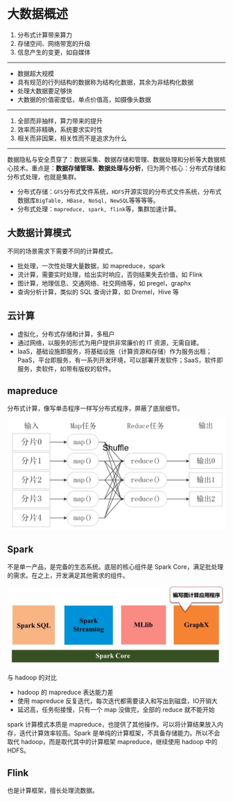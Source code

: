 # 大数据概述

1. 分布式计算带来算力
2. 存储空间、网络带宽的升级
3. 信息产生的变更，如自媒体

---

- 数据超大规模
- 具有规范的行列结构的数据称为结构化数据，其余为非结构化数据
- 处理大数据要足够快
- 大数据的价值密度低，单点价值高，如摄像头数据

---

1. 全部而非抽样，算力带来的提升
2. 效率而非精确，系统要求实时性
3. 相关而非因果，相关性而不是追求为什么

---

数据隐私与安全贯穿了：数据采集、数据存储和管理、数据处理和分析等大数据核心技术。重点是：**数据存储管理、数据处理与分析**，归为两个核心：分布式存储和分布式处理，也就是集群。

- 分布式存储：`GFS`分布式文件系统，`HDFS`开源实现的分布式文件系统，分布式数据库`BigTable, HBase, NoSql, NewSQL`等等等等。
- 分布式处理：`mapreduce, spark, flink`等，集群加速计算。

## 大数据计算模式

不同的场景需求下需要不同的计算模式。

- 批处理，一次性处理大量数据，如 mapreduce，spark
- 流计算，需要实时处理，给出实时响应，否则结果失去价值，如 Flink
- 图计算，地理信息、交通网络、社交网络等，如 pregel，graphx
- 查询分析计算，类似的 SQL 查询计算，如 Dremel，Hive 等

## 云计算

- 虚拟化，分布式存储和计算，多租户
- 通过网络，以服务的形式为用户提供非常廉价的 IT 资源，无需自建。
- IaaS，基础设施即服务，将基础设施（计算资源和存储）作为服务出租；PaaS，平台即服务，有一系列开发环境，可以部署开发软件；SaaS，软件即服务，卖软件，如带有版权的软件。


## mapreduce

分布式计算，像写单击程序一样写分布式程序，屏蔽了底层细节。

![](figure/mapreduce.png)

## Spark

不是单一产品，是完备的生态系统。底层的核心组件是 Spark Core，满足批处理的需求。在之上，开发满足其他需求的组件。

![](figure/Spark-structure.png)

与 hadoop 的对比

- hadoop 的 mapreduce 表达能力差
- 使用 mapreduce 反复迭代，每次迭代都需要读入和写出到磁盘，IO开销大
- 延迟高，任务衔接慢，只有一个 map 没做完，全部的 reduce 就不能开始

spark 计算模式本质是 mapreduce，也提供了其他操作。可以将计算结果放入内存，迭代计算效率较高。Spark 是单纯的计算框架，不具备存储能力。所以不会取代 hadoop，而是取代其中的计算框架 mapreduce，继续使用 hadoop 中的 HDFS。

## Flink

也是计算框架，擅长处理流数据。